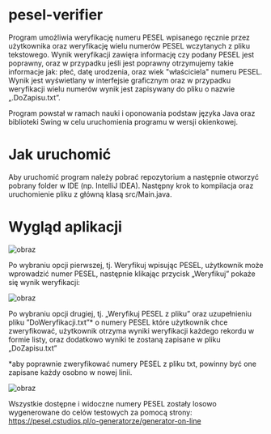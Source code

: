 # pesel-verifier
Program umożliwia weryfikację numeru PESEL wpisanego ręcznie przez użytkownika oraz weryfikację wielu numerów PESEL wczytanych z pliku tekstowego. Wynik weryfikacji zawięra informację czy podany PESEL jest poprawny, oraz w przypadku jeśli jest poprawny otrzymujemy takie informacje jak: płeć, datę urodzenia, oraz wiek "właściciela" numeru PESEL. Wynik jest wyświetlany w interfejsie graficznym oraz w przypadku weryfikacji wielu numerów wynik jest zapisywany do pliku o nazwie „.DoZapisu.txt”.

Program powstał w ramach nauki i oponowania podstaw języka Java oraz biblioteki Swing w celu uruchomienia programu w wersji okienkowej.  

# Jak uruchomić
Aby uruchomić program należy pobrać repozytorium a następnie otworzyć pobrany folder w IDE (np. IntelliJ IDEA). Następny krok to kompilacja oraz uruchomienie pliku z główną klasą src/Main.java.

# Wygląd aplikacji
![obraz](https://user-images.githubusercontent.com/106930800/232336669-91535cf9-d858-417d-9b18-4a6b08322b05.png)

Po wybraniu opcji pierwszej, tj. Weryfikuj wpisując PESEL, użytkownik może wprowadzić numer PESEL, następnie klikając przycisk „Weryfikuj” pokaże się wynik weryfikacji:

![obraz](https://user-images.githubusercontent.com/106930800/232336691-c4b26ac4-1f72-4663-ad63-a545769c2859.png)

Po wybraniu opcji drugiej, tj. „Weryfikuj PESEL z pliku” oraz uzupełnieniu pliku ”DoWeryfikacji.txt”* o numery PESEL które użytkownik chce zweryfikować, użytkownik otrzyma wyniki weryfikacji każdego rekordu w formie listy, oraz dodatkowo wyniki te zostaną zapisane w pliku „DoZapisu.txt”

*aby poprawnie zweryfikować numery PESEL z pliku txt, powinny być one zapisane każdy osobno w nowej linii.

![obraz](https://user-images.githubusercontent.com/106930800/232336698-6d596a0c-4c11-4824-94eb-b12ada9180e0.png)


Wszystkie dostępne i widoczne numery PESEL zostały losowo wygenerowane do celów testowych za pomocą strony:
https://pesel.cstudios.pl/o-generatorze/generator-on-line

